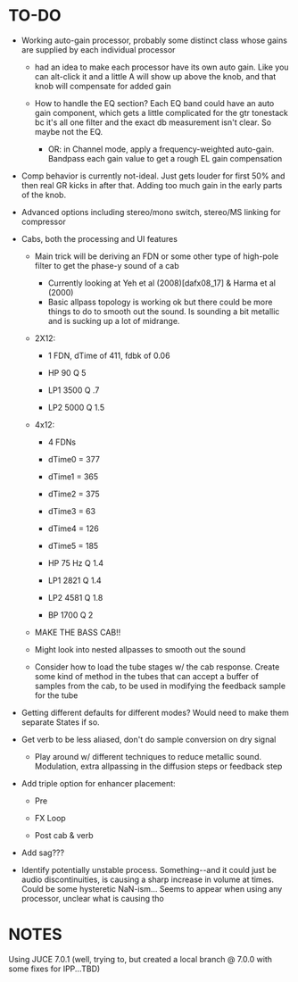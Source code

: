 # TO-DO

- Working auto-gain processor, probably some distinct class whose gains are supplied by each individual processor
  
  - had an idea to make each processor have its own auto gain. Like you can alt-click it and a little A will show up above the knob, and that knob will compensate for added gain
  
  - How to handle the EQ section? Each EQ band could have an auto gain component, which gets a little complicated for the gtr tonestack bc it's all one filter and the exact db measurement isn't clear. So maybe not the EQ.
    
    - OR: in Channel mode, apply a frequency-weighted auto-gain. Bandpass each gain value to get a rough EL gain compensation

- Comp behavior is currently not-ideal. Just gets louder for first 50% and then real GR kicks in after that. Adding too much gain in the early parts of the knob.

- Advanced options including stereo/mono switch, stereo/MS linking for compressor

- Cabs, both the processing and UI features
  
  - Main trick will be deriving an FDN or some other type of high-pole filter to get the phase-y sound of a cab
    
    - Currently looking at Yeh et al (2008)[dafx08_17] & Harma et al (2000)
    - Basic allpass topology is working ok but there could be more things to do to smooth out the sound. Is sounding a bit metallic and is sucking up a lot of midrange.
  
  - 2X12:
    
    - 1 FDN, dTime of 411, fdbk of 0.06
    
    - HP 90 Q 5
    
    - LP1 3500 Q .7
    
    - LP2 5000 Q 1.5
  
  - 4x12:
    
    - 4 FDNs
    
    - dTime0 = 377
    
    - dTime1 = 365
    
    - dTime2 = 375
    
    - dTime3 = 63
    
    - dTime4 = 126
    
    - dTime5 = 185
    
    - HP 75 Hz Q 1.4
    
    - LP1 2821 Q 1.4
    
    - LP2 4581 Q 1.8
    
    - BP 1700 Q 2
  
  - MAKE THE BASS CAB!!
  
  - Might look into nested allpasses to smooth out the sound
  
  - Consider how to load the tube stages w/ the cab response. Create some kind of method in the tubes that can accept a buffer of samples from the cab, to be used in modifying the feedback sample for the tube

- Getting different defaults for different modes? Would need to make them separate States if so.

- Get verb to be less aliased, don't do sample conversion on dry signal
  
  - Play around w/ different techniques to reduce metallic sound. Modulation, extra allpassing in the diffusion steps or feedback step

- Add triple option for enhancer placement:
  
  - Pre
  
  - FX Loop
  
  - Post cab & verb

- Add sag???

- Identify potentially unstable process. Something--and it could just be audio discontinuities, is causing a sharp increase in volume at times. Could be some hysteretic NaN-ism... Seems to appear when using any processor, unclear what is causing tho

# NOTES

Using JUCE 7.0.1 (well, trying to, but created a local branch @ 7.0.0 with some fixes for IPP...TBD)